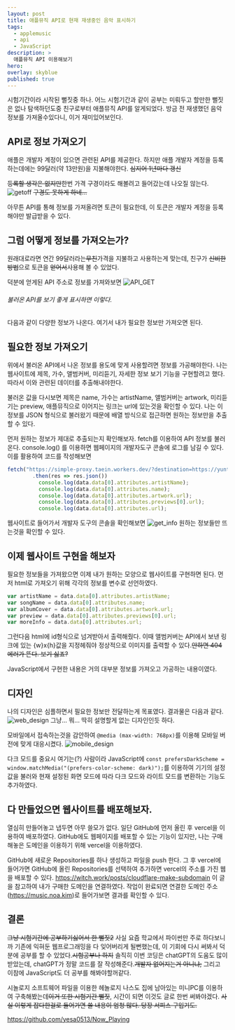 ```yaml
---
layout: post
title: 애플뮤직 API로 현재 재생중인 음악 표시하기
tags:
  - applemusic
  - api
  - JavaScript
description: >
  애플뮤직 API 이용해보기
hero:
overlay: skyblue
published: true
---
```


시험기간이라 시작된 뻘짓중 하나.
어느 시험기간과 같이 공부는 미뤄두고 할만한 뻘짓은 없나 탐색하던도중 친구로부터 애플뮤직 API를 알게되었다.
방금 전 재생했던 음악 정보를 가져올수있다니, 이거 재미있어보인다.

## API로 정보 가져오기
애플은 개발자 계정이 있으면 관련된 API를 제공한다.
하지만 애플 개발자 계정을 등록하는데에는 99달러(약 13만원)을 지불해야한다. ~~심지어 1년마다 갱신~~

~~등록할 생각은 없지만~~한번 가격 구경이라도 해볼려고 들어갔는데 나오질 않는다.
![getoff](/images/applemusic/getaway.png)
~~구경도 못하게 하네...~~

아무튼 API를 통해 정보를 가져올려면 토큰이 필요한데, 이 토큰은 개발자 계정을 등록해야만 발급받을 수 있다.


## 그럼 어떻게 정보를 가져오는가?
원래대로라면 연간 99달러라는~~무친~~가격을 지불하고 사용하는게 맞는데,
친구가 ~~신비한방법~~으로 토큰을 ~~얻어서~~사용해 볼 수 있었다.

덕분에 얻게된 API 주소로 정보를 가져와보면
![API_GET](/images/applemusic/api_get.png)
###### 불러온 API를 보기 좋게 표시하면 이렇다.
다음과 같이 다양한 정보가 나온다.
여기서 내가 필요한 정보만 가져오면 된다.


## 필요한 정보 가져오기
위에서 불러온 API에서 나온 정보를 용도에 맞게 사용할려면 정보를 가공해야한다.
나는 웹사이트에 제목, 가수, 앨범커버, 미리듣기, 자세한 정보 보기 기능을 구현할려고 했다.
따라서 이와 관련된 데이터를 추출해내야한다.

불러온 값을 다시보면
제목은 name, 가수는 artistName, 앨범커버는 artwork, 미리듣기는 preview, 애플뮤직으로 이어지는 링크는 url에 있는것을 확인할 수 있다.
나는 이 정보를 JSON 형식으로 불러왔기 때문에 배열 방식으로 접근하면 원하는 정보만을 추출할 수 있다.

먼저 원하는 정보가 제대로 추출되는지 확인해보자.
fetch를 이용하여 API 정보를 불러온다.
console.log() 를 이용하면 웹페이지의 개발자도구 콘솔에 로그를 남길 수 있다.
이를 활용하여 코드를 작성해보면
```javascript
fetch("https://simple-proxy.taein.workers.dev/?destination=https://yuntae.in/api/music/recent/noa")
        .then(res => res.json())
          console.log(data.data[0].attributes.artistName);
          console.log(data.data[0].attributes.name);
          console.log(data.data[0].attributes.artwork.url);
          console.log(data.data[0].attributes.previews[0].url);
          console.log(data.data[0].attributes.url);
```
웹사이트로 들어가서 개발자 도구의 콘솔을 확인해보면
![get_info](/images/applemusic/need_info.png)
원하는 정보들만 뜨는것을 확인할 수 있다.


## 이제 웹사이트 구현을 해보자
필요한 정보들을 가져왔으면 이제 내가 원하는 모양으로 웹사이트를 구현하면 된다.
먼저 html로 가져오기 위해 각각의 정보를 변수로 선언하였다.
```javascript
var artistName = data.data[0].attributes.artistName;
var songName = data.data[0].attributes.name;
var albumCover = data.data[0].attributes.artwork.url;
var preview = data.data[0].attributes.previews[0].url;
var moreInfo = data.data[0].attributes.url;
```
그런다음 html에 id형식으로 넘겨받아서 출력해줬다.
이때 앨범커버는 API에서 보낸 링크에 있는 {w}x{h}값을 지정헤줘야 정상적으로 이미지를 출력할 수 있다.~~안하면 404에러가 뜬다. 보기 싫죠?~~

JavaScript에서 구현한 내용은 거의 대부분 정보를 가져오고 가공하는 내용이였다.


## 디자인
나의 디자인은 심플하면서 필요한 정보만 전달하는게 목표였다.
결과물은 다음과 같다.
![web_design](/images/applemusic/final_design.png)
그냥... 뭐... 딱히 설명할게 없는 디자인인듯 하다.

모바일에서 접속하는것을 감안하여 `@media (max-width: 768px)`를 이용해 모바일 버전에 맞게 대응시켰다.
![mobile_design](/images/applemusic/mobile_design.png)

다크 모드를 중요시 여기는(?) 사람이라 JavaScript에 `const prefersDarkScheme = window.matchMedia("(prefers-color-scheme: dark)");`를 이용하여
기기의 설정값을 불러와 현재 설정된 화면 모드에 따라 다크 모드와 라이트 모드를 변환하는 기능도 추가하였다.


## 다 만들었으면 웹사이트를 배포해보자.
열심히 만들어놓고 냅두면 아무 쓸모가 없다.
일단 GitHub에 먼저 올린 후 vercel을 이용하여 배포하였다.
GitHub에도 웹페이지를 배포할 수 있는 기능이 있지만, 나는 구매해놓은 도메인을 이용하기 위해 vercel을 이용하였다.

GitHub에 새로운 Repositories를 하나 생성하고 파일을 push 한다.
그 후 vercel에 들어가면 GitHub에 올린 Repositories를 선택하여 추가하면 vercel의 주소를 가진 웹을 배포할 수 있다.
https://witch.work/posts/cloudflare-make-subdomain 이 글을 참고하여 내가 구매한 도메인을 연결하였다.
작업이 완료되면 연결한 도메인 주소(https://music.noa.kim)로 들어가보면 결과를 확인할 수 있다.


## 결론
~~그냥 시험기간에 공부하기싫어서 한 뻘짓2~~
사실 요즘 학교에서 파이썬만 주로 하다보니까 기존에 익혀둔 웹프로그래밍을 다 잊어버리게 될뻔했는데, 이 기회에 다시 써봐서 덕분에 공부를 할 수 있었다.~~시험공부나 하지~~
솔직히 이번 코딩은 chatGPT의 도움도 많이 받았는데, chatGPT가 정말 코드를 잘 작성해준다.~~개발자 없어지는거 아니냐;~~
그리고 이참에 JavaScript도 더 공부를 해봐야할꺼같다.

시놀로지 소프트웨어 파일을 이용한 헤놀로지 나스도 집에 남아있는 미니PC를 이용하여 구축해봤는데~~이거 또한 시험기간 뻘짓~~, 시간이 되면 이것도 글로 한번 써봐야겠다.
~~사실 이렇게 잡다한걸로 들어가면 쓸 내용이 엄청 많다. 당장 서피스 구입기도.~~

https://github.com/yesa0513/Now_Playing
